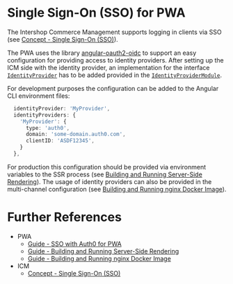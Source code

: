<!--
kb_concepts
kb_pwa
kb_everyone
kb_sync_latest_only
-->

# Single Sign-On (SSO) for PWA

The Intershop Commerce Management supports logging in clients via SSO (see [Concept - Single Sign-On (SSO)][kb-concept-sso]).

The PWA uses the library [angular-oauth2-oidc](https://github.com/manfredsteyer/angular-oauth2-oidc#readme) to support an easy configuration for providing access to identity providers.
After setting up the ICM side with the identity provider, an implementation for the interface [`IdentityProvider`](../../src/app/core/identity-provider/identity-provider.interface.ts) has to be added provided in the [`IdentityProviderModule`](../../src/app/core/identity-provider.module.ts).

For development purposes the configuration can be added to the Angular CLI environment files:

```typescript
  identityProvider: 'MyProvider',
  identityProviders: {
    'MyProvider': {
      type: 'auth0',
      domain: 'some-domain.auth0.com',
      clientID: 'ASDF12345',
    }
  },
```

For production this configuration should be provided via environment variables to the SSR process (see [Building and Running Server-Side Rendering][ssr-startup]).
The usage of identity providers can also be provided in the multi-channel configuration (see [Building and Running nginx Docker Image][nginx-startup]).

# Further References

- PWA
  - [Guide - SSO with Auth0 for PWA](../guides/sso-auth0.md)
  - [Guide - Building and Running Server-Side Rendering][ssr-startup]
  - [Guide - Building and Running nginx Docker Image][nginx-startup]
- ICM
  - [Concept - Single Sign-On (SSO)][kb-concept-sso]

[kb-concept-sso]: https://support.intershop.com/kb/index.php/Display/29A407
[ssr-startup]: ../guides/ssr-startup.md
[nginx-startup]: ../guides/nginx-startup.md
